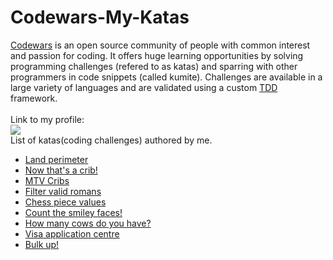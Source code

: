# Codewars-My-Katas
<p><a href="https://www.codewars.com">Codewars</a> is an open source community of people with common interest and passion for coding.
It offers huge learning opportunities by solving programming challenges (refered to as katas)
and sparring with other programmers in code snippets (called kumite). 
Challenges are available in a large variety of languages and are validated using a custom <a href="https://en.wikipedia.org/wiki/Test-driven_development">TDD</a> framework.<br><br>
Link to my profile:<br>
<a href="https://www.codewars.com/users/St3f4n" target="_blank"><img src="https://www.codewars.com/users/St3f4n/badges/large" ></a><br>
List of katas(coding challenges) authored by me.</p>
<ul>
<li><a href="https://www.codewars.com/kata/5839c48f0cf94640a20001d3">Land perimeter</a></li>
<li><a href="https://www.codewars.com/kata/58360d112fb0ba255300008b">Now that's a crib!</a></li>
<li><a href="https://www.codewars.com/kata/5834a44e44ff289b5a000075">MTV Cribs</a></li>
<li><a href="https://www.codewars.com/kata/58334362c5637ad0bb0001c2">Filter valid romans</a></li>
<li><a href="https://www.codewars.com/kata/5832514f64a4cecd1c000013">Chess piece values</a></li>
<li><a href="https://www.codewars.com/kata/583203e6eb35d7980400002a">Count the smiley faces!</a></li>
<li><a href="https://www.codewars.com/kata/58311536e77f7d08de000085">How many cows do you have?</a></li>
<li><a href="https://www.codewars.com/kata/58544b74c029e204ec000059">Visa application centre</a></li>
<li><a href="https://www.codewars.com/kata/5863f1c8b359c4dd4e000001">Bulk up!</a></li>
</ul>
